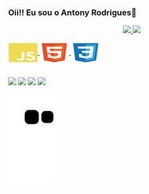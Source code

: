 ### Oii!! Eu sou o Antony Rodrigues👋
<div align="center">
  <a href="https://github.com/tonnacker">
  <img height="180em" src="https://github-readme-stats.vercel.app/api?username=tonnacker&theme=tokyonight&show_icons=true"/>
  <img height="130em" src="https://github-readme-stats.vercel.app/api/top-langs/?username=tonnacker&layout=compact&langs_count=7&theme=tokyonight"/>
</div>
  <div style="display: inline_block"><br>
  <img align="center" alt="Rafa-Js" height="40" width="60" src="https://raw.githubusercontent.com/devicons/devicon/master/icons/javascript/javascript-plain.svg">
  <img align="center" alt="Rafa-HTML" height="40" width="60" src="https://raw.githubusercontent.com/devicons/devicon/master/icons/html5/html5-original.svg">
  <img align="center" alt="Rafa-CSS" height="40" width="60" src="https://raw.githubusercontent.com/devicons/devicon/master/icons/css3/css3-original.svg">
</div>
  
  ##
  <div> 
  <a href="https://instagram.com/tonttyx" target="_blank"><img src="https://img.shields.io/badge/-Instagram-%23E4405F?style=for-the-badge&logo=instagram&logoColor=white" target="_blank"></a>
       <a href="https://www.twitter.com/totonitoo" target="_blank"><img src="https://img.shields.io/badge/Twitter-1DA1F2?style=for-the-badge&logo=twitter&logoColor=white" target="_blank"></a>
 <a href="https://discord.com/channels/Toninho#6129" target="_blank"><img src="https://img.shields.io/badge/Discord-7289DA?style=for-the-badge&logo=discord&logoColor=white" target="_blank"></a> 
  <a href = "mailto:tonygabrielzkumi@gmail.com"><img src="https://img.shields.io/badge/-Gmail-%23333?style=for-the-badge&logo=gmail&logoColor=white" target="_blank"></a>
 
 
  ![Snake animation](https://github.com/tonnacker/tonnacker/blob/output/github-contribution-grid-snake.svg)
 
</div>
